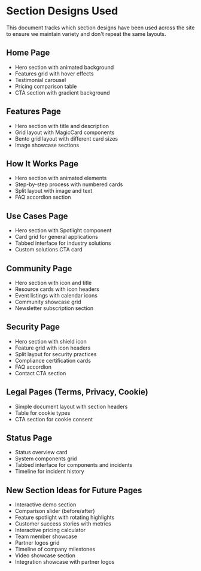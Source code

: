 # Section Designs Used

This document tracks which section designs have been used across the site to ensure we maintain variety and don't repeat the same layouts.

## Home Page
- Hero section with animated background
- Features grid with hover effects
- Testimonial carousel
- Pricing comparison table
- CTA section with gradient background

## Features Page
- Hero section with title and description
- Grid layout with MagicCard components
- Bento grid layout with different card sizes
- Image showcase sections

## How It Works Page
- Hero section with animated elements
- Step-by-step process with numbered cards
- Split layout with image and text
- FAQ accordion section

## Use Cases Page
- Hero section with Spotlight component
- Card grid for general applications
- Tabbed interface for industry solutions
- Custom solutions CTA card

## Community Page
- Hero section with icon and title
- Resource cards with icon headers
- Event listings with calendar icons
- Community showcase grid
- Newsletter subscription section

## Security Page
- Hero section with shield icon
- Feature grid with icon headers
- Split layout for security practices
- Compliance certification cards
- FAQ accordion
- Contact CTA section

## Legal Pages (Terms, Privacy, Cookie)
- Simple document layout with section headers
- Table for cookie types
- CTA section for cookie consent

## Status Page
- Status overview card
- System components grid
- Tabbed interface for components and incidents
- Timeline for incident history

## New Section Ideas for Future Pages
- Interactive demo section
- Comparison slider (before/after)
- Feature spotlight with rotating highlights
- Customer success stories with metrics
- Interactive pricing calculator
- Team member showcase
- Partner logos grid
- Timeline of company milestones
- Video showcase section
- Integration showcase with partner logos
